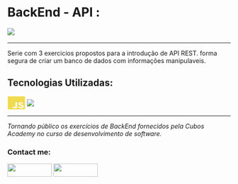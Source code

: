 # BackEnd - API :

  <img height="250px" src="https://media-exp1.licdn.com/dms/image/C4E16AQHipPThoAbI7Q/profile-displaybackgroundimage-shrink_200_800/0/1660535984093?e=1668038400&v=beta&t=GwIiIeFOO__T8WxEeMt3nHIDhOlH61w5XiFT1Cx1W38"/>
  
  ---
<div>
<div><p1> 

 Serie com 3 exercicios propostos para  a introdução de API REST.  forma segura de criar um banco de dados com informações manipulaveis.
 
##                                                                      Tecnologias Utilizadas:
<img align="center" alt="Js" height="30" width="40" src="https://raw.githubusercontent.com/devicons/devicon/master/icons/javascript/javascript-plain.svg">
<img align="center" src="https://img.shields.io/badge/NPM-%23000000.svg?style=for-the-badge&logo=npm&logoColor=white">
 
---

_Tornando público os exercícios de BackEnd fornecidos pela Cubos Academy no curso de desenvolvimento de software._

<h3 align="left">Contact me:</h3>
<p align="left">
<a href="https://www.linkedin.com/in/vitor-a-monteiro/" target="blank"><img align="center" src="https://img.shields.io/badge/LinkedIn-0077B5?style=for-the-badge&logo=linkedin&logoColor=white" height="30" width="100" /></a>
<a href = "mailto:primitivo.3131@gmail.com"><img align="center" src="https://img.shields.io/badge/-Gmail-%23333?style=for-the-badge&logo=gmail&logoColor=white" target="_blank" height="30" width="100" /></a>

